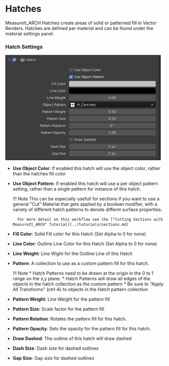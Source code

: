 # Hatches
MeasureIt_ARCH Hatches create areas of solid or patterned fill in Vector Renders. Hatches are defined per material and can be found under the material settings panel.

### Hatch Settings

![image](images/__ui-hatches.jpg)

* __Use Object Color__: If enabled this hatch will use the object color, rather than the hatches fill color
* __Use Object Pattern__: If enabled this hatch will use a per object pattern setting, rather than a single pattern for instance of this hatch.

    !!! Note
        This can be especially usefull for sections if you want to use a general "Cut" Material that gets applied by a boolean modifier, with a variety of different hatch patterns to denote differnt surface properties.

        For more detail on this workflow see the ["Cutting Sections with MeasureIt_ARCH" Tutorial](../tutorials/sections.md)

* __Fill Color__: Solid Fill color for this Hatch (Set Alpha to 0 for none)
* __Line Color__: Outline Line Color for this Hatch (Set Alpha to 0 for none)
* __Line Weight__: Line Wight for the Outline Line of this Hatch
*  __Pattern__: A collection to use as a custom pattern fill for this hatch.

    !!! Note
        * Hatch Patterns need to be drawn at the origin in the 0 to 1 range on the x,y plane.
        * Hatch Patterns will draw all edges of the objects in the hatch collection as the custom pattern
        * Be sure to "Apply All Transforms" (ctrl-A) to objects in the Hatch pattern collection

*  __Pattern Weight__: Line Weight for the pattern fill
*  __Pattern Size__: Scale factor for the pattern fill
*  __Pattern Rotation__: Rotates the pattern fill for this hatch.
*  __Pattern Opacity__: Sets the opacity for the pattern fill for this hatch.
*  __Draw Dashed__: The outline of this hatch will draw dashed
*  __Dash Size__: Dash size for dashed outlines
*  __Gap Size__: Gap size for dashed outlines
